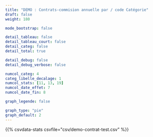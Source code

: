 ```yaml
---
title: "DEMO : Contrats-commision annuelle par / code Catégorie"
draft: false
weight: 180

mode_bootstrap: false

detail_tableau: false
detail_tableau_court: false
detail_categ: false
detail_total: true

detail_debug: false
detail_debug_verbose: false

numcol_categ: 4
categ_libelle_decalage: 1
numcol_stats: [11, 13, 19]
numcol_date_effet: 7
numcol_date_fin: 8

graph_legende: false

graph_type: "pie"
graph_default: 2
---
```


{{% csvdata-stats csvfile="csv/demo-contrat-test.csv" %}}
